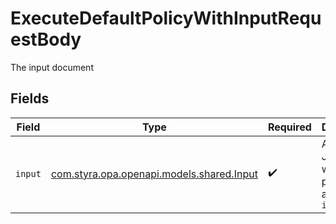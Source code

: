 # ExecuteDefaultPolicyWithInputRequestBody

The input document


## Fields

| Field                                                                     | Type                                                                      | Required                                                                  | Description                                                               |
| ------------------------------------------------------------------------- | ------------------------------------------------------------------------- | ------------------------------------------------------------------------- | ------------------------------------------------------------------------- |
| `input`                                                                   | [com.styra.opa.openapi.models.shared.Input](../../models/shared/Input.md) | :heavy_check_mark:                                                        | Arbitrary JSON used within your policies by accessing `input`             |